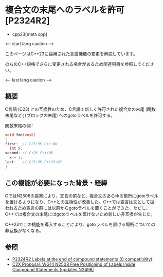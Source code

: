 # 複合文の末尾へのラベルを許可 [P2324R2]
* cpp23[meta cpp]

<-- start lang caution -->

このページはC++23に採用された言語機能の変更を解説しています。

のちのC++規格でさらに変更される場合があるため関連項目を参照してください。

<-- last lang caution -->

## 概要
C言語 (C23) との互換性のため、C言語で新しく許可された複合文の末尾 (関数末尾など`{}`ブロックの末尾) へのgotoラベルを許可する。

関数末尾の例：

```cpp
void foo(void)
{
first:  // C23:OK C++:OK
  int x;
second: // C:OK C++:OK
  x = 1;
last:   // C23:OK C++23:OK
}
```


## この機能が必要になった背景・経緯
CではN2508の提案により、宣言の前など、複合文のあらゆる箇所にgotoラベルを置けるようになり、C++との互換性が改善した。C++では宣言は文として扱われるため宣言の前には以前からgotoラベルを置くことができた。ただし、C++では複合文の末尾にはgotoラベルを置けないため新しい非互換が生じた。

C++23でこの機能を導入することにより、gotoラベルを置ける場所についての非互換がなくなる。


## 参照
- [P2324R2 Labels at the end of compound statements (C compatibility)](https://www.open-std.org/jtc1/sc22/wg21/docs/papers/2022/p2324r2.pdf)
- [C2X Proposal: WG14 N2508 Free Positioning of Labels Inside Compound Statements (updates N2496)](https://www.open-std.org/jtc1/sc22/wg14/www/docs/n2508.pdf)